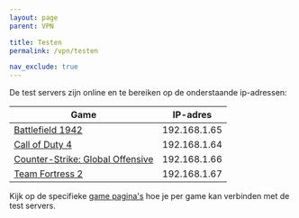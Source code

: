 ```yaml
---
layout: page
parent: VPN

title: Testen
permalink: /vpn/testen

nav_exclude: true
---
```


De test servers zijn online en te bereiken op de onderstaande ip-adressen:

| Game                                             | IP-adres        |
|--------------------------------------------------|-----------------|
| [Battlefield 1942](/games/bf1942)                | 192.168.1.65    |
| [Call of Duty 4](/games/cod4)                    | 192.168.1.64    |
| [Counter-Strike: Global Offensive](/games/csgo)  | 192.168.1.66    |
| [Team Fortress 2](/games/tf2)                    | 192.168.1.67    |

Kijk op de specifieke [game pagina's](/games) hoe je per game kan verbinden
met de test servers.
